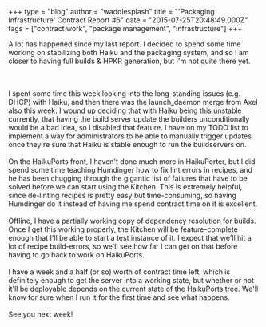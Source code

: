 +++
type = "blog"
author = "waddlesplash"
title = "'Packaging Infrastructure' Contract Report #6"
date = "2015-07-25T20:48:49.000Z"
tags = ["contract work", "package management", "infrastructure"]
+++

A lot has happened since my last report. I decided to spend some time working on stabilizing both Haiku and the packaging system, and so I am closer to having full builds & HPKR generation, but I'm not quite there yet.
<!--more-->
<br><br>
I spent some time this week looking into the long-standing issues (e.g. DHCP) with Haiku, and then there was the launch_daemon merge from Axel also this week. I wound up deciding that with Haiku being this unstable currently, that having the build server update the builders unconditionally would be a bad idea, so I disabled that feature. I have on my TODO list to implement a way for administrators to be able to manually trigger updates once they're sure that Haiku is stable enough to run the buildservers on.<br>
<br>
On the HaikuPorts front, I haven't done much more in HaikuPorter, but I did spend some time teaching Humdinger how to fix lint errors in recipes, and he has been chugging through the gigantic list of failures that have to be solved before we can start using the Kitchen. This is extremely helpful, since de-linting recipes is pretty easy but time-consuming, so having Humdinger do it instead of having me spend contract time on it is excellent.<br>
<br>
Offline, I have a partially working copy of dependency resolution for builds. Once I get this working properly, the Kitchen will be feature-complete enough that I'll be able to start a test instance of it. I expect that we'll hit a lot of recipe build-errors, so we'll see how far I can get on that before having to go back to work on HaikuPorts.<br>
<br>
I have a week and a half (or so) worth of contract time left, which is definitely enough to get the server into a working state, but whether or not it'll be deployable depends on the current state of the HaikuPorts tree. We'll know for sure when I run it for the first time and see what happens.<br>
<br>
See you next week!